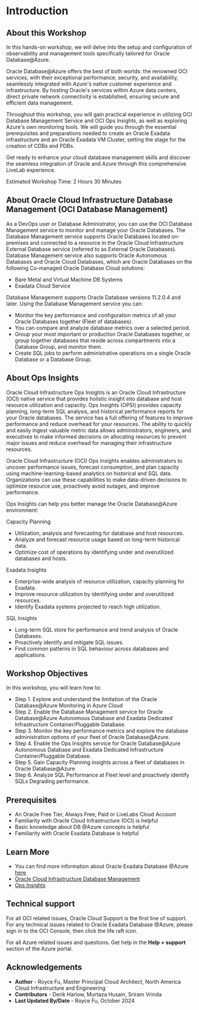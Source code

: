 # Introduction

## About this Workshop

In this hands-on workshop, we will delve into the setup and configuration of observability and management tools specifically tailored for Oracle Database@Azure.

Oracle Database@Azure offers the best of both worlds: the renowned OCI services, with their exceptional performance, security, and availability, seamlessly integrated with Azure's native customer experience and infrastructure. By hosting Oracle's services within Azure data centers, direct private network connectivity is established, ensuring secure and efficient data management.

Throughout this workshop, you will gain practical experience in utilizing OCI Database Management Service and OCI Ops Insights, as well as exploring Azure's own monitoring tools. We will guide you through the essential prerequisites and preparations needed to create an Oracle Exadata infrastructure and an Oracle Exadata VM Cluster, setting the stage for the creation of CDBs and PDBs.

Get ready to enhance your cloud database management skills and discover the seamless integration of Oracle and Azure through this comprehensive LiveLab experience.

Estimated Workshop Time: 2 Hours 30 Minutes

## About Oracle Cloud Infrastructure Database Management (OCI Database Management)

As a DevOps user or Database Administrator, you can use the OCI Database Management service to monitor and manage your Oracle Databases. The Database Management service supports Oracle Databases located on-premises and connected to a resource in the Oracle Cloud Infrastructure External Database service (referred to as External Oracle Databases). Database Management service also supports Oracle Autonomous Databases and Oracle Cloud Databases, which are Oracle Databases on the following Co-managed Oracle Database Cloud solutions:
- Bare Metal and Virtual Machine DB Systems
- Exadata Cloud Service

Database Management supports Oracle Database versions 11.2.0.4 and later. Using the Database Management service you can:

- Monitor the key performance and configuration metrics of all your Oracle Databases together (Fleet of databases).
- You can compare and analyze database metrics over a selected period.
- Group your most important or production Oracle Databases together, or group together databases that reside across compartments into a Database Group, and monitor them.
- Create SQL jobs to perform administrative operations on a single Oracle Database or a Database Group.

## About Ops Insights

Oracle Cloud Infrastructure Ops Insights is an Oracle Cloud Infrastructure (OCI) native service that provides holistic insight into database and host resource utilization and capacity.  Ops Insights (OPSI) provides capacity planning, long-term SQL analysis, and historical performance reports for your Oracle databases. The service has a full offering of features to improve performance and reduce overhead for your resources. The ability to quickly and easily ingest valuable metric data allows administrators, engineers, and executives to make informed decisions on allocating resources to prevent major issues and reduce overhead for managing their infrastructure resources.

Oracle Cloud Infrastructure (OCI) Ops Insights enables administrators to uncover performance issues, forecast consumption, and plan capacity using machine-learning-based analytics on historical and SQL data. Organizations can use these capabilities to make data-driven decisions to optimize resource use, proactively avoid outages, and improve performance.

Ops Insights can help you better manage the Oracle Database@Azure environment: 

Capacity Planning

- Utilization, analysis and forecasting for database and host resources.
- Analyze and forecast resource usage based on long-term historical data.
- Optimize cost of operations by identifying under and overutilized databases and hosts.

Exadata Insights

- Enterprise-wide analysis of resource utilization, capacity planning for Exadata.
- Improve resource utilization by identifying under and overutilized resources.
- Identify Exadata systems projected to reach high utilization.

SQL Insights

- Long-term SQL store for performance and trend analysis of Oracle Databases.
- Proactively identify and mitigate SQL issues.
- Find common patterns in SQL behaviour across databases and applications.

## Workshop Objectives

In this workshop, you will learn how to:
- Step 1. Explore and understand the limitation of the Oracle Database@Azure Monitoring in Azure Cloud
- Step 2. Enable the Database Management service for Oracle Database@Azure Autonomous Database and Exadata Dedicated Infrastructure Container/Pluggable Database.
- Step 3. Monitor the key performance metrics and explore the database administration options of your fleet of Oracle Database@Azure.
- Step 4. Enable the Ops Insights service for Oracle Database@Azure Autonomous Database and Exadata Dedicated Infrastructure Container/Pluggable Database.
- Step 5. Gain Capacity Planning insights across a fleet of databases in Oracle Database@Azure
- Step 6. Analyze SQL Performance at Fleet level and proactively identify SQLs Degrading performance.

## Prerequisites

- An Oracle Free Tier, Always Free, Paid or LiveLabs Cloud Account
- Familiarity with Oracle Cloud Infrastructure (OCI) is helpful
- Basic knowledge about DB @Azure concepts is helpful
- Familiarity with Oracle Exadata Database is helpful


## Learn More
- You can find more information about Oracle Exadata Database @Azure [here](https://docs.oracle.com/en-us/iaas/Content/multicloud/oaa.htm)
- [Oracle Cloud Infrastructure Database Management]( https://www.oracle.com/manageability/database-management/)
- [Ops Insights]( https://www.oracle.com/manageability/operations-insights/)


## Technical support

For all OCI related issues, Oracle Cloud Support is the first line of support. For any technical issues related to Oracle Exadata Database @Azure, please sign in to the OCI Console, then click the life raft icon.

For all Azure related issues and questions. Get help in the **Help + support** section of the Azure portal.

## Acknowledgements

- **Author** - Royce Fu, Master Principal Cloud Architect, North America Cloud Infrastructure and Engineering
- **Contributors** -  Derik Harlow, Murtaza Husain, Sriram Vrinda
- **Last Updated By/Date** - Royce Fu, October 2024
